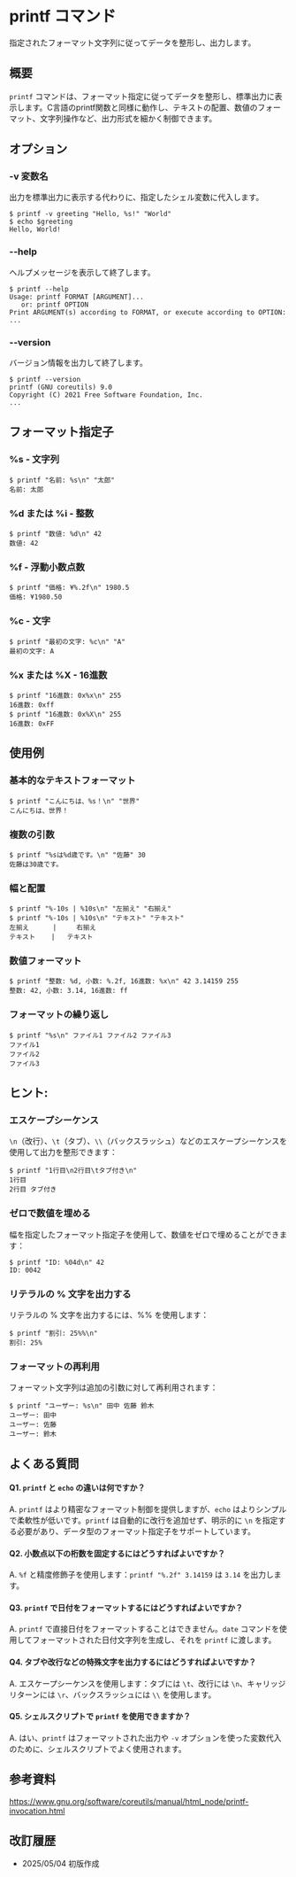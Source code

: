 # printf コマンド

指定されたフォーマット文字列に従ってデータを整形し、出力します。

## 概要

`printf` コマンドは、フォーマット指定に従ってデータを整形し、標準出力に表示します。C言語のprintf関数と同様に動作し、テキストの配置、数値のフォーマット、文字列操作など、出力形式を細かく制御できます。

## オプション

### **-v 変数名**

出力を標準出力に表示する代わりに、指定したシェル変数に代入します。

```console
$ printf -v greeting "Hello, %s!" "World"
$ echo $greeting
Hello, World!
```

### **--help**

ヘルプメッセージを表示して終了します。

```console
$ printf --help
Usage: printf FORMAT [ARGUMENT]...
   or: printf OPTION
Print ARGUMENT(s) according to FORMAT, or execute according to OPTION:
...
```

### **--version**

バージョン情報を出力して終了します。

```console
$ printf --version
printf (GNU coreutils) 9.0
Copyright (C) 2021 Free Software Foundation, Inc.
...
```

## フォーマット指定子

### **%s** - 文字列

```console
$ printf "名前: %s\n" "太郎"
名前: 太郎
```

### **%d** または **%i** - 整数

```console
$ printf "数値: %d\n" 42
数値: 42
```

### **%f** - 浮動小数点数

```console
$ printf "価格: ¥%.2f\n" 1980.5
価格: ¥1980.50
```

### **%c** - 文字

```console
$ printf "最初の文字: %c\n" "A"
最初の文字: A
```

### **%x** または **%X** - 16進数

```console
$ printf "16進数: 0x%x\n" 255
16進数: 0xff
$ printf "16進数: 0x%X\n" 255
16進数: 0xFF
```

## 使用例

### 基本的なテキストフォーマット

```console
$ printf "こんにちは、%s！\n" "世界"
こんにちは、世界！
```

### 複数の引数

```console
$ printf "%sは%d歳です。\n" "佐藤" 30
佐藤は30歳です。
```

### 幅と配置

```console
$ printf "%-10s | %10s\n" "左揃え" "右揃え"
$ printf "%-10s | %10s\n" "テキスト" "テキスト"
左揃え      |     右揃え
テキスト    |   テキスト
```

### 数値フォーマット

```console
$ printf "整数: %d, 小数: %.2f, 16進数: %x\n" 42 3.14159 255
整数: 42, 小数: 3.14, 16進数: ff
```

### フォーマットの繰り返し

```console
$ printf "%s\n" ファイル1 ファイル2 ファイル3
ファイル1
ファイル2
ファイル3
```

## ヒント:

### エスケープシーケンス

`\n`（改行）、`\t`（タブ）、`\\`（バックスラッシュ）などのエスケープシーケンスを使用して出力を整形できます：

```console
$ printf "1行目\n2行目\tタブ付き\n"
1行目
2行目	タブ付き
```

### ゼロで数値を埋める

幅を指定したフォーマット指定子を使用して、数値をゼロで埋めることができます：

```console
$ printf "ID: %04d\n" 42
ID: 0042
```

### リテラルの % 文字を出力する

リテラルの % 文字を出力するには、%% を使用します：

```console
$ printf "割引: 25%%\n"
割引: 25%
```

### フォーマットの再利用

フォーマット文字列は追加の引数に対して再利用されます：

```console
$ printf "ユーザー: %s\n" 田中 佐藤 鈴木
ユーザー: 田中
ユーザー: 佐藤
ユーザー: 鈴木
```

## よくある質問

#### Q1. `printf` と `echo` の違いは何ですか？
A. `printf` はより精密なフォーマット制御を提供しますが、`echo` はよりシンプルで柔軟性が低いです。`printf` は自動的に改行を追加せず、明示的に `\n` を指定する必要があり、データ型のフォーマット指定子をサポートしています。

#### Q2. 小数点以下の桁数を固定するにはどうすればよいですか？
A. `%f` と精度修飾子を使用します：`printf "%.2f" 3.14159` は `3.14` を出力します。

#### Q3. `printf` で日付をフォーマットするにはどうすればよいですか？
A. `printf` で直接日付をフォーマットすることはできません。`date` コマンドを使用してフォーマットされた日付文字列を生成し、それを `printf` に渡します。

#### Q4. タブや改行などの特殊文字を出力するにはどうすればよいですか？
A. エスケープシーケンスを使用します：タブには `\t`、改行には `\n`、キャリッジリターンには `\r`、バックスラッシュには `\\` を使用します。

#### Q5. シェルスクリプトで `printf` を使用できますか？
A. はい、`printf` はフォーマットされた出力や `-v` オプションを使った変数代入のために、シェルスクリプトでよく使用されます。

## 参考資料

https://www.gnu.org/software/coreutils/manual/html_node/printf-invocation.html

## 改訂履歴

- 2025/05/04 初版作成